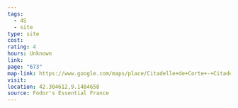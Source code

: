 ```yaml
---
tags:
  - 4S
  - site
type: site
cost: 
rating: 4
hours: Unknown
link: 
page: "673"
map-link: https://www.google.com/maps/place/Citadelle+de+Corte+-+Citadella+di+Corti/@42.3046396,9.1459412,17z/data=!3m1!4b1!4m6!3m5!1s0x12d0ade50cc2dd8b:0xb647062dc8256537!8m2!3d42.3046357!4d9.1485161!16s%2Fg%2F11hz1tllpd?entry=ttu&g_ep=EgoyMDI0MTAwOC4wIKXMDSoASAFQAw%3D%3D
visit: 
location: 42.304612,9.1484658
source: Fodor's Essential France
---
```


